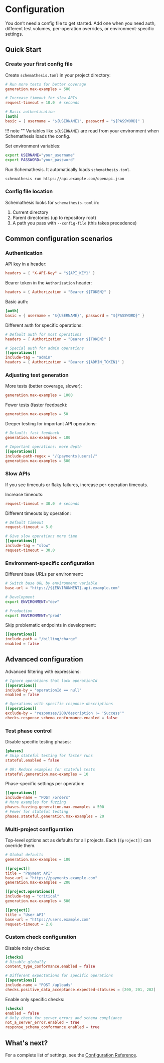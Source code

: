 # Configuration

You don’t need a config file to get started. Add one when you need auth, different test volumes, per-operation overrides, or environment-specific settings.

## Quick Start

### Create your first config file

Create `schemathesis.toml` in your project directory:

```toml
# Run more tests for better coverage
generation.max-examples = 500

# Increase timeout for slow APIs
request-timeout = 10.0  # seconds

# Basic authentication
[auth]
basic = { username = "${USERNAME}", password = "${PASSWORD}" }
```

!!! note ""
    Variables like `${USERNAME}` are read from your environment when Schemathesis loads the config.

Set environment variables:
```bash
export USERNAME="your_username"
export PASSWORD="your_password"
```

Run Schemathesis. It automatically loads `schemathesis.toml`.
```bash
schemathesis run https://api.example.com/openapi.json
```

### Config file location

Schemathesis looks for `schemathesis.toml` in:

1. Current directory
2. Parent directories (up to repository root)
3. A path you pass with `--config-file` (this takes precedence)

## Common configuration scenarios

### Authentication

API key in a header:
```toml
headers = { "X-API-Key" = "${API_KEY}" }
```

Bearer token in the `Authorization` header:
```toml
headers = { Authorization = "Bearer ${TOKEN}" }
```

Basic auth:
```toml
[auth]
basic = { username = "${USERNAME}", password = "${PASSWORD}" }
```

Different auth for specific operations:
```toml
# Default auth for most operations
headers = { Authorization = "Bearer ${TOKEN}" }

# Special auth for admin operations
[[operations]]
include-tag = "admin"
headers = { Authorization = "Bearer ${ADMIN_TOKEN}" }
```

### Adjusting test generation

More tests (better coverage, slower):
```toml
generation.max-examples = 1000
```

Fewer tests (faster feedback):
```toml
generation.max-examples = 50
```

Deeper testing for important API operations:
```toml
# Default: fast feedback
generation.max-examples = 100

# Important operations: more depth
[[operations]]
include-path-regex = "/(payments|users)/"
generation.max-examples = 500
```

### Slow APIs

If you see timeouts or flaky failures, increase per-operation timeouts.

Increase timeouts:
```toml
request-timeout = 30.0  # seconds
```

Different timeouts by operation:
```toml
# Default timeout
request-timeout = 5.0

# Give slow operations more time
[[operations]]
include-tag = "slow"
request-timeout = 30.0
```

### Environment-specific configuration

Different base URLs per environment:
```toml
# Switch base URL by environment variable
base-url = "https://${ENVIRONMENT}.api.example.com"
```

```bash
# Development
export ENVIRONMENT="dev"

# Production
export ENVIRONMENT="prod"
```

Skip problematic endpoints in development:
```toml
[[operations]]
include-path = "/billing/charge"
enabled = false
```

## Advanced configuration

Advanced filtering with expressions:
```toml
# Ignore operations that lack operationId
[[operations]]
include-by = "operationId == null"
enabled = false

# Operations with specific response descriptions
[[operations]]
exclude-by = "responses/200/description != 'Success'"
checks.response_schema_conformance.enabled = false
```

### Test phase control

Disable specific testing phases:
```toml
[phases]
# Skip stateful testing for faster runs
stateful.enabled = false

# OR: Reduce examples for stateful tests
stateful.generation.max-examples = 10
```

Phase-specific settings per operation:
```toml
[[operations]]
include-name = "POST /orders"
# More examples for fuzzing
phases.fuzzing.generation.max-examples = 500
# Fewer for stateful testing
phases.stateful.generation.max-examples = 20
```

### Multi-project configuration

Top-level options act as defaults for all projects. Each `[[project]]` can override them.

```toml
# Global defaults
generation.max-examples = 100

[[project]]
title = "Payment API"
base-url = "https://payments.example.com"
generation.max-examples = 200

[[project.operations]]
include-tag = "critical"
generation.max-examples = 500

[[project]]
title = "User API" 
base-url = "https://users.example.com"
request-timeout = 2.0
```

### Custom check configuration

Disable noisy checks:
```toml
[checks]
# Disable globally
content_type_conformance.enabled = false

# Different expectations for specific operations
[[operations]]
include-name = "POST /uploads"
checks.positive_data_acceptance.expected-statuses = [200, 201, 202]
```

Enable only specific checks:
```toml
[checks]
enabled = false
# Only check for server errors and schema compliance
not_a_server_error.enabled = true
response_schema_conformance.enabled = true
```

## What's next?

For a complete list of settings, see the [Configuration Reference](reference/configuration.md).
